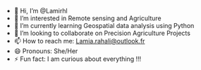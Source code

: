 - 👋 Hi, I’m @Lamirhl
- 👀 I’m interested in Remote sensing and Agriculture
- 🌱 I’m currently learning Geospatial data analysis using Python
- 💞️ I’m looking to collaborate on Precision Agriculture Projects
- 📫 How to reach me: Lamia.rahali@outlook.fr
- 😄 Pronouns: She/Her
- ⚡ Fun fact: I am curious about everything !!!

<!---
Lamirhl/Lamirhl is a ✨ special ✨ repository because its `README.md` (this file) appears on your GitHub profile.
You can click the Preview link to take a look at your changes.
--->
